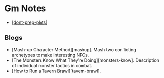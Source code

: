 # Gm Notes

- [[dont-prep-plots]]

## Blogs

- [Mash-up Character Method][mashup]. Mash two conflicting archetypes to make interesting NPCs.
- [The Monsters Know What They're Doing][monsters-know]. Description of individual monster tactics in combat.
- [How to Run a Tavern Brawl][tavern-brawl].

[//begin]: # "Autogenerated link references for markdown compatibility"
[dont-prep-plots]: dont-prep-plots "Don't Prep Plots"
[//end]: # "Autogenerated link references"